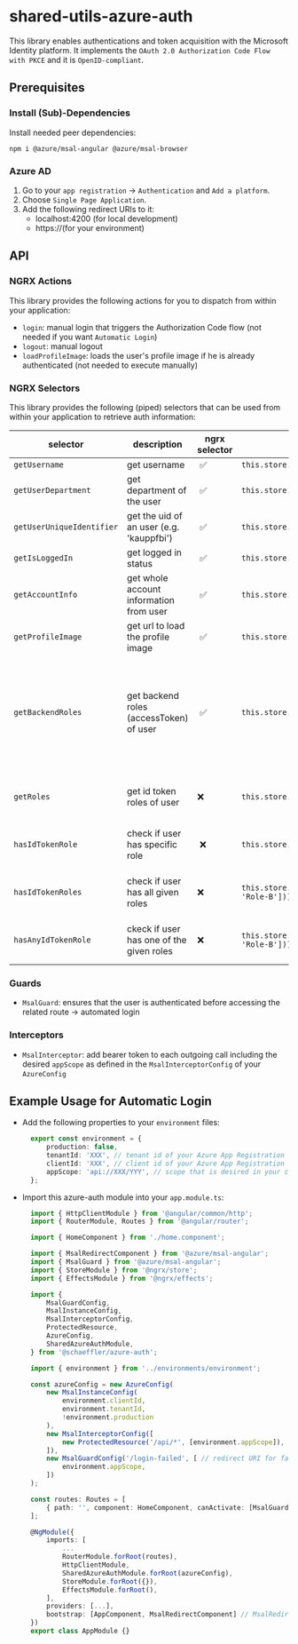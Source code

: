 # shared-utils-azure-auth

This library enables authentications and token acquisition with the Microsoft Identity platform. It implements the `OAuth 2.0 Authorization Code Flow with PKCE` and it is `OpenID-compliant`.

## Prerequisites

### Install (Sub)-Dependencies

Install needed peer dependencies:

`npm i @azure/msal-angular @azure/msal-browser`

### Azure AD

1) Go to your `app registration` -> `Authentication` and `Add a platform`.  
2) Choose `Single Page Application`.  
3) Add the following redirect URIs to it:  
    - localhost:4200 (for local development)
    - https://<your-domain>(for your environment)

## API

### NGRX Actions

This library provides the following actions for you to dispatch from within your application:

- `login`: manual login that triggers the Authorization Code flow (not needed if you want `Automatic Login`)
- `logout`: manual logout
- `loadProfileImage`: loads the user's profile image if he is already authenticated (not needed to execute manually)

### NGRX Selectors

This library provides the following (piped) selectors that can be used from within your application to retrieve auth information:

| selector               | description | ngrx selector  | usage | comment | 
| -----------------------| ------------| ------------------| ----- | ------- |
| `getUsername` | get username | ✅ | `this.store.select(getUsername)` | |
| `getUserDepartment` | get department of the user | ✅ | `this.store.select(getUserDepartment)` | |
| `getUserUniqueIdentifier` | get the uid of an user (e.g. 'kauppfbi') | ✅ | `this.store.select(getUserUniqueIdentifier)` | |
| `getIsLoggedIn` | get logged in status | ✅ | `this.store.select(getIsLoggedIn)` | |
| `getAccountInfo` | get whole account information from user | ✅ | `this.store.select(getAccountInfo)` | |
| `getProfileImage` | get url to load the profile image | ✅ | `this.store.select(getProfileImage)` | |
| `getBackendRoles` | get backend roles (accessToken) of user | ✅  | `this.store.select(getBackendRoles)` | These roles should not be used in AuthGuards or similar. Please only display them to give your user better transparency |
| | | | | | 
| `getRoles` | get id token roles of user | ❌ | `this.store.pipe(getRoles)` | only emits a value when user is logged in | 
| `hasIdTokenRole` | check if user has specific role | ❌ | `this.store.pipe(hasIdTokenRole('BasicRole'))` | only emits a value when user is logged in | 
| `hasIdTokenRoles` | check if user has all given roles | ❌ | `this.store.pipe(hasIdTokenRoles(['Role-A', 'Role-B']))` | only emits a value when user is logged in | 
| `hasAnyIdTokenRole` | ckeck if user has one of the given roles | ❌ | `this.store.pipe(hasAnyIdTokenRole(['Role-A', 'Role-B']))` | only emits a value when user is logged in | 

### Guards

- `MsalGuard`: ensures that the user is authenticated before accessing the related route -> automated login

### Interceptors

- `MsalInterceptor`: add bearer token to each outgoing call including the desired `appScope` as defined in the `MsalInterceptorConfig` of your `AzureConfig`

## Example Usage for Automatic Login

- Add the following properties to your `environment` files:
  ```typescript
    export const environment = {
        production: false, 
        tenantId: 'XXX', // tenant id of your Azure App Registration
        clientId: 'XXX', // client id of your Azure App Registration
        appScope: 'api://XXX/YYY', // scope that is desired in your claim
    };
  ```
- Import this azure-auth module into your `app.module.ts`:
  ```typescript
    import { HttpClientModule } from '@angular/common/http';
    import { RouterModule, Routes } from '@angular/router';

    import { HomeComponent } from './home.component';

    import { MsalRedirectComponent } from '@azure/msal-angular';
    import { MsalGuard } from '@azure/msal-angular';
    import { StoreModule } from '@ngrx/store';
    import { EffectsModule } from '@ngrx/effects';

    import {
        MsalGuardConfig,
        MsalInstanceConfig,
        MsalInterceptorConfig,
        ProtectedResource,
        AzureConfig,
        SharedAzureAuthModule,
    } from '@schaeffler/azure-auth';

    import { environment } from '../environments/environment';

    const azureConfig = new AzureConfig(
        new MsalInstanceConfig(
            environment.clientId,
            environment.tenantId,
            !environment.production
        ),
        new MsalInterceptorConfig([
            new ProtectedResource('/api/*', [environment.appScope]), // the resources the scope is needed
        ]),
        new MsalGuardConfig('/login-failed', [ // redirect URI for failed login requests
            environment.appScope,
        ])
    );

    const routes: Routes = [
        { path: '', component: HomeComponent, canActivate: [MsalGuard] }, // MsalGuard ensures an automated login
    ];

    @NgModule({
        imports: [
            ...
            RouterModule.forRoot(routes),
            HttpClientModule,
            SharedAzureAuthModule.forRoot(azureConfig),
            StoreModule.forRoot({}),
            EffectsModule.forRoot(),
        ],
        providers: [...],
        bootstrap: [AppComponent, MsalRedirectComponent] // MsalRedirectComponent handles redirects of your OAuth 2.0 process
    })
    export class AppModule {}
  ```
